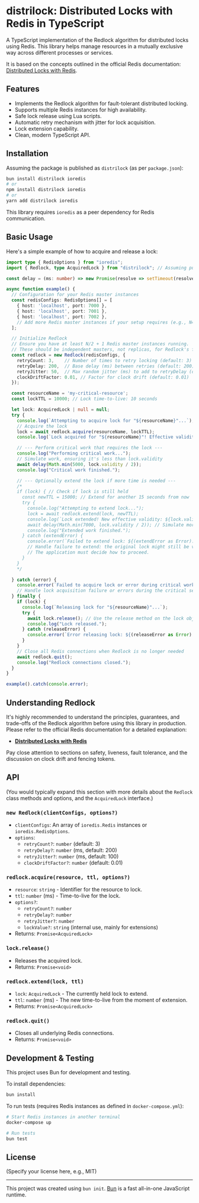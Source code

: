 # distrilock: Distributed Locks with Redis in TypeScript

A TypeScript implementation of the Redlock algorithm for distributed locks using Redis. This library helps manage resources in a mutually exclusive way across different processes or services.

It is based on the concepts outlined in the official Redis documentation: [Distributed Locks with Redis](https://redis.io/docs/latest/develop/use/patterns/distributed-locks/).

## Features

*   Implements the Redlock algorithm for fault-tolerant distributed locking.
*   Supports multiple Redis instances for high availability.
*   Safe lock release using Lua scripts.
*   Automatic retry mechanism with jitter for lock acquisition.
*   Lock extension capability.
*   Clean, modern TypeScript API.

## Installation

Assuming the package is published as `distrilock` (as per `package.json`):

```bash
bun install distrilock ioredis
# or
npm install distrilock ioredis
# or
yarn add distrilock ioredis
```

This library requires `ioredis` as a peer dependency for Redis communication.

## Basic Usage

Here's a simple example of how to acquire and release a lock:

```typescript
import type { RedisOptions } from "ioredis";
import { Redlock, type AcquiredLock } from "distrilock"; // Assuming published as 'distrilock'

const delay = (ms: number) => new Promise(resolve => setTimeout(resolve, ms));

async function example() {
  // Configuration for your Redis master instances
  const redisConfigs: RedisOptions[] = [
    { host: 'localhost', port: 7000 },
    { host: 'localhost', port: 7001 },
    { host: 'localhost', port: 7002 },
    // Add more Redis master instances if your setup requires (e.g., N=5)
  ];

  // Initialize Redlock
  // Ensure you have at least N/2 + 1 Redis master instances running.
  // These should be independent masters, not replicas, for Redlock's fault tolerance.
  const redlock = new Redlock(redisConfigs, {
    retryCount: 3,    // Number of times to retry locking (default: 3)
    retryDelay: 200,  // Base delay (ms) between retries (default: 200)
    retryJitter: 50,  // Max random jitter (ms) to add to retryDelay (default: 100)
    clockDriftFactor: 0.01, // Factor for clock drift (default: 0.01)
  });

  const resourceName = 'my-critical-resource';
  const lockTTL = 10000; // Lock time-to-live: 10 seconds

  let lock: AcquiredLock | null = null;
  try {
    console.log(`Attempting to acquire lock for "${resourceName}"...`);
    // Acquire the lock
    lock = await redlock.acquire(resourceName, lockTTL);
    console.log(`Lock acquired for "${resourceName}"! Effective validity: ${lock.validity}ms. Value: ${lock.value}`);

    // --- Perform critical work that requires the lock ---
    console.log("Performing critical work...");
    // Simulate work, ensuring it's less than lock.validity
    await delay(Math.min(5000, lock.validity / 2));
    console.log("Critical work finished.");

    // --- Optionally extend the lock if more time is needed ---
    /*
    if (lock) { // Check if lock is still held
      const newTTL = 15000; // Extend for another 15 seconds from now
      try {
        console.log("Attempting to extend lock...");
        lock = await redlock.extend(lock, newTTL);
        console.log(`Lock extended! New effective validity: ${lock.validity}ms.`);
        await delay(Math.min(7000, lock.validity / 2)); // Simulate more work
        console.log("Extended work finished.");
      } catch (extendError) {
        console.error(`Failed to extend lock: ${(extendError as Error).message}`);
        // Handle failure to extend: the original lock might still be valid or might have expired.
        // The application must decide how to proceed.
      }
    }
    */

  } catch (error) {
    console.error(`Failed to acquire lock or error during critical work: ${(error as Error).message}`);
    // Handle lock acquisition failure or errors during the critical section
  } finally {
    if (lock) {
      console.log(`Releasing lock for "${resourceName}"...`);
      try {
        await lock.release(); // Use the release method on the lock object
        console.log("Lock released.");
      } catch (releaseError) {
        console.error(`Error releasing lock: ${(releaseError as Error).message}`);
      }
    }
    // Close all Redis connections when Redlock is no longer needed
    await redlock.quit();
    console.log("Redlock connections closed.");
  }
}

example().catch(console.error);
```

## Understanding Redlock

It's highly recommended to understand the principles, guarantees, and trade-offs of the Redlock algorithm before using this library in production. Please refer to the official Redis documentation for a detailed explanation:

*   **[Distributed Locks with Redis](https://redis.io/docs/latest/develop/use/patterns/distributed-locks/)**

Pay close attention to sections on safety, liveness, fault tolerance, and the discussion on clock drift and fencing tokens.

## API

(You would typically expand this section with more details about the `Redlock` class methods and options, and the `AcquiredLock` interface.)

### `new Redlock(clientConfigs, options?)`

*   `clientConfigs`: An array of `ioredis.Redis` instances or `ioredis.RedisOptions`.
*   `options`:
    *   `retryCount?`: `number` (default: 3)
    *   `retryDelay?`: `number` (ms, default: 200)
    *   `retryJitter?`: `number` (ms, default: 100)
    *   `clockDriftFactor?`: `number` (default: 0.01)

### `redlock.acquire(resource, ttl, options?)`

*   `resource`: `string` - Identifier for the resource to lock.
*   `ttl`: `number` (ms) - Time-to-live for the lock.
*   `options?`:
    *   `retryCount?`: `number`
    *   `retryDelay?`: `number`
    *   `retryJitter?`: `number`
    *   `lockValue?`: `string` (internal use, mainly for extensions)
*   Returns: `Promise<AcquiredLock>`

### `lock.release()`

*   Releases the acquired lock.
*   Returns: `Promise<void>`

### `redlock.extend(lock, ttl)`

*   `lock`: `AcquiredLock` - The currently held lock to extend.
*   `ttl`: `number` (ms) - The new time-to-live from the moment of extension.
*   Returns: `Promise<AcquiredLock>`

### `redlock.quit()`

*   Closes all underlying Redis connections.
*   Returns: `Promise<void>`

## Development & Testing

This project uses Bun for development and testing.

To install dependencies:
```bash
bun install
```

To run tests (requires Redis instances as defined in `docker-compose.yml`):
```bash
# Start Redis instances in another terminal
docker-compose up

# Run tests
bun test
```

## License

(Specify your license here, e.g., MIT)

---

This project was created using `bun init`. [Bun](https://bun.sh) is a fast all-in-one JavaScript runtime.